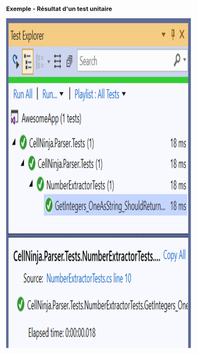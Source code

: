 ### Exemple - Résultat d'un test unitaire

<html>
  <div>
    <img class="centeredImage" src="images/unitTestResultExample.png" width="1032" height="900" />
  </div>
</html>
